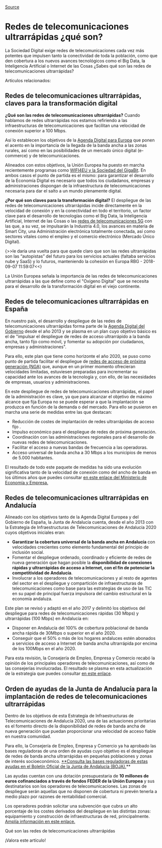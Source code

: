 [Source](https://www.blog.andaluciaesdigital.es/redes-de-telecomunicaciones-ultrarrapidas/ "Permalink to Redes de telecomunicaciones ultrarrápidas ¿qué son?")

# Redes de telecomunicaciones ultrarrápidas ¿qué son?

La Sociedad Digital exige redes de telecomunicaciones cada vez más potentes que impulsen tanto la conectividad de toda la población, como que den cobertura a los nuevos avances tecnológicos como el Big Data, la Inteligencia Artificial o Internet de las Cosas ¿Sabes qué son las redes de telecomunicaciones ultrarrápidas? 

Artículos relacionados:

## Redes de telecomunicaciones ultrarrápidas, claves para la transformación digital

**¿Qué son las redes de telecomunicaciones ultrarrápidas?** Cuando hablamos de redes ultrarrápidas nos estamos refiriendo a las infraestructuras de telecomunicaciones que facilitan una velocidad de conexión superior a 100 Mbps.

Así lo establecen los objetivos de la [Agenda Digital para Europa][1] que ponen el acento en la importancia de la llegada de la banda ancha a las zonas rurales, así como en las posibilidades de un mercado único digital (e-commerce) y de telecomunicaciones.

Alineados con estos objetivos, la Unión Europea ha puesto en marcha recientemente programas como [WIFI4EU y la Sociedad del GigaBit][2]. En ambos casos el punto de partida es el mismo: para garantizar el desarrollo de la Economía Digital es necesario que todos los ciudadanos, empresas y administraciones dispongan de la infraestructura de telecomunicaciones necesaria para dar el salto a un mundo plenamente digital.

**¿Por qué son claves para la transformación digital?** El despliegue de las redes de telecomunicaciones ultrarrápidas incide directamente en la velocidad de conexión y en la conectividad en todo el territorio, un factor clave para el desarrollo de tecnologías como el Big Data, la Inteligencia Artificial, Internet de las Cosas o las [redes de telecomunicaciones 5G][3] con las que, a su vez, se impulsarán la Industria 4.0, los avances en materia de Smart City, una Administración electrónica totalmente conectada, así como sectores vitales como el empleo y el comercio electrónico (Mercado Único Digital).

{>>le daría una vuelta para que quede claro que son las redes ultrarrápidas son las “autopistas” del futuro para los servicios actuales (faltaba servicios nube y SaaS) y lo futuros, manteniendo la cohesión en Europa RBG - 2018-09-07 11:59:07<<}

La Unión Europea señala la importancia de las redes de telecomunicaciones ultrarrápidas a las que define como el "Oxígeno Digital" que se necesita para el desarrollo de la transformación digital en el viejo continente.

## Redes de telecomunicaciones ultrarrápidas en España

En nuestro país, el desarrollo y despliegue de las redes de telecomunicaciones ultrarrápidas forma parte de la [Agenda Digital del Gobierno][4] desde el año 2013 y se plasma en un plan cuyo objetivo básico es el de "impulsar el despliegue de redes de acceso ultrarrápido a la banda ancha, tanto fijo como móvil, y fomentar su adopción por ciudadanos, empresas y administraciones".

Para ello, este plan que tiene como horizonte el año 2020, se puso como punto de partida facilitar el despliegue de [redes de acceso de próxima generación (NGA)][5] que, aunque en un primer momento ofrecieran velocidades limitadas, estuviesen preparadas para incrementar su capacidad ante los avances de la tecnología y, con ello, de las necesidades de empresas, usuarios y administraciones.

En este despliegue de redes de telecomunicaciones ultrarrápidas, el papel de la administración es clave, ya que para alcanzar el objetivo de máximo alcance que fija Europa no se puede esperar a que la implantación se produzca en función de la demanda o del mercado. Para ello se pusieron en marcha una serie de medidas entre las que destacan:

* Reducción de costes de implantación de redes ultrarrápidas de acceso fijo .
* Impulso económico para el despliegue de redes de próxima generación.
* Coordinación con las administraciones regionales para el desarrollo de nuevas redes de telecomunicaciones.
* Facilitar el acceso a nuevas bandas de frecuencia a las operadoras.
* Acceso universal de banda ancha a 30 Mbps a los municipios de menos de 5.000 habitantes.

El resultado de todo este paquete de medidas ha sido una evolución significativa tanto de la velocidad de conexión como del ancho de banda en los últimos años que puedes consultar [en este enlace del Ministerio de Economía y Empresa.][6]

## Redes de telecomunicaciones ultrarrápidas en Andalucía

Alineado con los objetivos tanto de la Agenda Digital Europea y del Gobierno de España, la Junta de Andalucía cuenta, desde el año 2013 con la Estrategia de Infraestructuras de Telecomunicaciones de Andalucía 2020 cuyos objetivos iniciales eran:

* **Garantizar la cobertura universal de la banda ancha en Andalucía** con velocidades crecientes como elemento fundamental del principio de inclusión social.
* Fomentar el despliegue ordenado, coordinado y eficiente de redes de nueva generación que hagan posible la **disponibilidad de conexiones rápidas y ultrarrápidas de acceso a Internet, con el fin de potenciar la competitividad de Andalucía**.
* Involucrar a los operadores de telecomunicaciones y al resto de agentes del sector en el despliegue y compartición de infraestructuras de telecomunicaciones como base para las estrategias de uso de las TIC en su papel de principal fuerza impulsora del cambio estructural en la economía andaluza.

Este plan se revisó y adaptó en el año 2017 y delimitó los objetivos del despliegue para redes de telecomunicaciones rápidas (30 Mbps) y ultrarrápidas (100 Mbps) en Andalucía en:

* Disponer en Andalucía del 100% de cobertura poblacional de banda ancha rápida de 30Mbps o superior en el año 2020.
* Conseguir que el 50% o más de los hogares andaluces estén abonados a servicios de acceso a Internet de banda ancha ultrarrápida por encima de los 100Mbps en el año 2020.

Para esta revisión, la Consejería de Empleo, Empresa y Comercio recabó la opinión de los principales operadores de telecomunicaciones, así como de las consejerías involucradas. El resultado se plasma en esta actualización de la estrategia que puedes consultar [en este enlace][7].

## Orden de ayudas de la Junta de Andalucía para la implantación de redes de telecomunicaciones ultrarrápidas

Dentro de los objetivos de esta Estrategia de Infraestructuras de Telecomunicaciones de Andalucía 2020, una de las actuaciones prioritarias es el fomento directo de la disponibilidad de redes de banda ancha de nueva generación que puedan proporcionar una velocidad de acceso fiable en nuestra comunidad.

Para ello, la Consejería de Empleo, Empresa y Comercio ya ha aprobado las bases reguladoras de una orden de ayudas cuyo objetivo es el despliegue de redes de banda ancha ultrarrápidas en pequeñas poblaciones y zonas de interés socioeconómico. [**Consulta las bases reguladoras de estas ayudas en el Boletín Oficial de la Junta de Andalucía (BOJA).][8]**

Las ayudas cuentan con una dotación presupuestaria de **10 millones de euros cofinanciados a través de fondos FEDER de la Unión Europea** y sus destinatarios son los operadores de telecomunicaciones. Las zonas de despliegue serán aquellas que no disponen de cobertura ni prevén tenerla a medio plazo por razones de rentabilidad comercial.

Los operadores podrán solicitar una subvención que cubra un alto porcentaje de los costes derivados del despliegue en las distintas zonas: equipamiento y construcción de infraestructuras de red, principalmente. [Amplía información en este enlace.][9]

Qué son las redes de telecomunicaciones ultrarrápidas

¡Valora este artículo!

  

[1]: http://www.europarl.europa.eu/factsheets/es/sheet/64/una-agenda-digital-para-europa
[2]: https://www.blog.andaluciaesdigital.es/sociedad-gigabit-wifi4eu/
[3]: https://www.blog.andaluciaesdigital.es/que-es-el-5g/
[4]: http://www.agendadigital.gob.es/planes-actuaciones/Bibliotecatelecomunicaciones/Detalle%20del%20Plan/Plan-ADpE-1_Redes-Ultrarrapidas.pdf
[5]: https://www.blog.andaluciaesdigital.es/comparativa-de-redes-de-telecomunicaciones-de-nueva-generacion/
[6]: http://www.mincotur.gob.es/telecomunicaciones/banda-ancha/cobertura/Paginas/informes-cobertura.aspx
[7]: http://www.juntadeandalucia.es/export/drupaljda/ESITA%202020%20-%20Actualización%202017_0.pdf
[8]: https://www.juntadeandalucia.es/export/drupaljda/BOJA18-153-00030-13663-01_00140972_0.pdf?utm_source=blogaed&utm_medium=post
[9]: https://www.juntadeandalucia.es/organismos/empleoempresaycomercio/actualidad/noticias/detalle/193096.html?utm_source=blogaed&utm_medium=post
<!--stackedit_data:
eyJoaXN0b3J5IjpbLTIwMzQ4MTQ1MzZdfQ==
-->